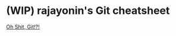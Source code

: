 # (WIP) rajayonin's Git cheatsheet

[Oh Shit, Git!?!](https://ohshitgit.com/)

<!--
`git log --all --full-history -- <path-to-file>`  
`git pull --rebase`  
`git reset --hard HEAD`  
`git reset HEAD file`  
`git status`  
`git stash` && `git stash pop`  
`git mv`  
`git diff`
    - `git diff --shortstat oldCommit newCommit`
`git checkout -- <file>`
`git add -p`
`git commit --amend --no-edit`
-->

